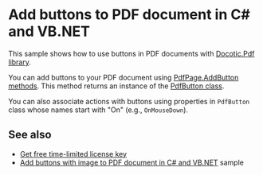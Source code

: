 # Add buttons to PDF document in C# and VB.NET
This sample shows how to use buttons in PDF documents with [Docotic.Pdf library](https://bitmiracle.com/pdf-library/).

You can add buttons to your PDF document using [PdfPage.AddButton methods](https://api.docotic.com/pdfpage-addbutton).
This method returns an instance of the [PdfButton class](https://api.docotic.com/pdfbutton).

You can also associate actions with buttons using properties in `PdfButton` class whose names start with "On" (e.g., `OnMouseDown`).

## See also
* [Get free time-limited license key](https://bitmiracle.com/pdf-library/download)
* [Add buttons with image to PDF document in C# and VB.NET](/Samples/Forms%20and%20Annotations/ButtonImage) sample